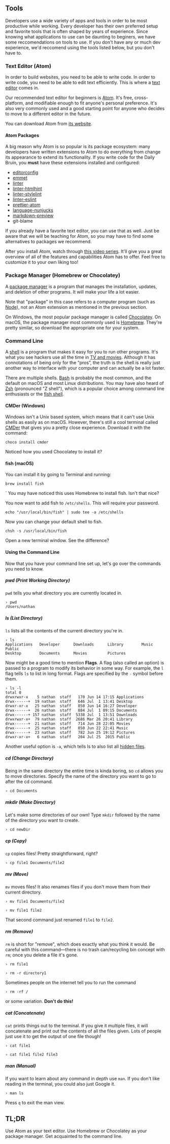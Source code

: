 ## Tools
Developers use a wide variety of apps and tools in order to be most productive while working. Every developer has their own preferred setup and favorite tools that is often shaped by years of experience. Since knowing what applications to use can be daunting to beginers, we have some reccomendations on tools to use. If you don't have any or much dev experience, we'd reccomend using the tools listed below, but you don't have to. 

### Text Editor (Atom)
In order to build websites, you need to be able to write code. In order to write code, you need to be able to edit text efficiently. This is where a [text editor](https://en.wikipedia.org/wiki/Text_editor) comes in.

Our recommended text editor for beginners is [Atom](https://atom.io). It's free, cross-platform, and modifiable enough to fit anyone's personal preference. It's also very commonly used and a good starting point for anyone who decides to move to a different editor in the future.

You can download Atom from [its website](https://atom.io).

#### Atom Packages
A big reason why Atom is so popular is its package ecosystem: many developers have written extensions to Atom to do everything from change its appearance to extend its functionality. If you write code for the Daily Bruin, you __must__ have these extensions installed and configured:

- [editorconfig](https://atom.io/packages/editorconfig)
- [emmet](https://atom.io/packages/emmet)
- [linter](https://atom.io/packages/linter)
- [linter-htmlhint](https://atom.io/packages/linter-htmlhint)
- [linter-stylelint](https://atom.io/packages/linter-stylelint)
- [linter-eslint](https://atom.io/packages/linter-eslint)
- [prettier-atom]()
- [language-nunjucks]()
- [markdown-preview](https://atom.io/packages/markdown-preview)
- git-blame

If you already have a favorite text editor, you can use that as well. Just be aware that we will be teaching for Atom, so you may have to find some alternatives to packages we recommend.

After you install Atom, watch through [this video series](https://www.youtube.com/playlist?list=PLLnpHn493BHHf0w8uGu9NM8LPf498ZvL_). It'll give you a great overview of all of the features and capabilities Atom has to offer. Feel free to customize it to your own liking too!

### Package Manager (Homebrew or Chocolatey)
A [package manager](https://en.wikipedia.org/wiki/Package_manager) is a program that manages the installation, updates, and deletion of other programs. It will make your life a lot easier.

Note that "package" in this case refers to a computer program (such as [Node](https://nodejs.org/en/)), not an Atom extension as mentioned in the previous section. 

On Windows, the most popular package manager is called [Chocolatey](https://chocolatey.org). On macOS, the package manager most commonly used is [Homebrew](https://brew.sh). They're pretty similar, so download the appropriate one for your system.

### Command Line
A [shell](https://en.wikipedia.org/wiki/Unix_shell) is a program that makes it easy for you to run other programs. It's what you see hackers use all the time in [TV and movies](https://www.youtube.com/watch?v=PGjLhOhMLXc). Although it has connotations of being only for the “pros”, the truth is the shell is really just another way to interface with your computer and can actually be a lot faster.

There are multiple shells. [Bash](https://en.wikipedia.org/wiki/Bash_%28Unix_shell%29) is probably the most common, and the default on macOS and most Linux distributions. You may have also heard of [Zsh](https://en.wikipedia.org/wiki/Z_shell) (pronounced "Z shell"), which is a popular choice among command line enthusiasts or the [fish shell](https://en.wikipedia.org/wiki/Friendly_interactive_shell).

#### CMDer (Windows)
Windows isn't a Unix based system, which means that it can't use Unix shells as easily as on macOS. However, there's still a cool terminal called [CMDer](http://cmder.net) that gives you a pretty close experience. Download it with the command:
```shell
choco install cmder
```

Noticed how you used Chocolatey to install it?

#### fish (macOS)
You can install it by going to Terminal and running:

```shell
brew install fish
```
`
You may have noticed this uses Homebrew to install fish. Isn't that nice?

You now want to add fish to `/etc/shells`. This will require your password.

```shell
echo "/usr/local/bin/fish" | sudo tee -a /etc/shells
```

Now you can change your default shell to fish.

```shell
chsh -s /usr/local/bin/fish
```

Open a new terminal window. See the difference?

#### Using the Command Line
Now that you have your command line set up, let's go over the commands you need to know.

##### pwd (Print Working Directory)
`pwd` tells you what directory you are currently located in. 

```shell
› pwd
/Users/nathan
```

##### ls (List Directory)
`ls` lists all the contents of the current directory you're in.

```shell
› ls
Applications   Developer      Downloads      Library        Music          Public
Desktop        Documents      Movies         Pictures
```

Now might be a good time to mention __Flags__. A flag (also called an option) is passed to a program to modify its behavior in some way. For example, the `l` flag tells `ls` to list in long format. Flags are specified by the `-` symbol before them.

```shell
› ls -l
total 0
drwxrwxr-x    5 nathan  staff   170 Jun 14 17:15 Applications
drwx------+  19 nathan  staff   646 Jul  1 13:41 Desktop
drwxr-xr-x   25 nathan  staff   850 Jun 14 16:27 Developer
drwx------+  26 nathan  staff   884 Jul  1 09:15 Documents
drwx------+ 157 nathan  staff  5338 Jul  1 13:51 Downloads
drwxrwxr-x+  79 nathan  staff  2686 Mar 26 20:41 Library
drwx------+  21 nathan  staff   714 Jun 28 22:05 Movies
drwx------+  25 nathan  staff   850 Jun 22 22:41 Music
drwx------+  23 nathan  staff   782 Jun 25 19:12 Pictures
drwxr-xr-x+   6 nathan  staff   204 Jul 25  2015 Public
```

Another useful option is `-a`, which tells ls to also list all [hidden files](https://en.wikipedia.org/wiki/Hidden_file_and_hidden_directory).

##### cd (Change Directory)
Being in the same directory the entire time is kinda boring, so `cd` allows you to move directories. Specify the name of the directory you want to go to after the cd command.

```shell
› cd Documents
```

##### mkdir (Make Directory)
Let's make some directories of our own! Type `mkdir` followed by the name of the directory you want to create.

```shell
› cd newDir
```

##### cp (Copy)
`cp` copies files! Pretty straightforward, right?

```shell
› cp file1 Documents/file2
```

##### mv (Move)
`mv` moves files! It also renames files if you don't move them from their current directory.

```shell
› mv file1 Documents/file2
```

```shell
› mv file1 file2
```

That second command just renamed `file1` to `file2`.

##### rm (Remove)
`rm` is short for "remove", which does exactly what you think it would. Be careful with this command—there is no trash can/recycling bin concept with `rm`; once you delete a file it's gone.

```shell
› rm file1
```

```shell
› rm -r directory1
```

Sometimes people on the internet tell you to run the command

```shell
› rm -rf /
```

or some variation. __Don't do this!__

##### cat (Concatenate)
`cat` prints things out to the terminal. If you give it multiple files, it will concatenate and print out the contents of all the files given. Lots of people just use it to get the output of one file though!

```shell
› cat file1
```

```shell
› cat file1 file2 file3
```

##### man (Manual)
If you want to learn about any command in depth use `man`. If you don't like reading in the terminal, you could also just Google it.

```shell
› man ls
```

Press `q` to exit the man view.

## TL;DR
Use Atom as your text editor. Use Homebrew or Chocolatey as your package manager. Get acquainted to the command line.